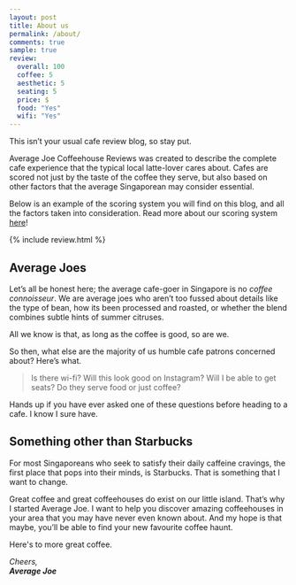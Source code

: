 ```yaml
---
layout: post
title: About us
permalink: /about/
comments: true
sample: true
review:
  overall: 100
  coffee: 5
  aesthetic: 5
  seating: 5
  price: $
  food: "Yes"
  wifi: "Yes"
---
```


This isn’t your usual cafe review blog, so stay put.

Average Joe Coffeehouse Reviews was created to describe the complete cafe experience that the typical local latte-lover cares about. Cafes are scored not just by the taste of the coffee they serve, but also based on other factors that the average Singaporean may consider essential.

Below is an example of the scoring system you will find on this blog, and all the factors taken into consideration. Read more about our scoring system [here](/scoring/)!

{% include review.html %}

## Average Joes
Let’s all be honest here; the average cafe-goer in Singapore is no _coffee connoisseur_. We are average joes who aren’t too fussed about details like the type of bean, how its been processed and roasted, or whether the blend combines subtle hints of summer citruses.

All we know is that, as long as the coffee is good, so are we.

So then, what else are the majority of us humble cafe patrons concerned about? Here’s what.

> Is there wi-fi? Will this look good on Instagram? Will I be able to get seats? Do they serve food or just coffee?

Hands up if you have ever asked one of these questions before heading to a cafe. I know I sure have.

## Something other than Starbucks
For most Singaporeans who seek to satisfy their daily caffeine cravings, the first place that pops into their minds, is Starbucks. That is something that I want to change.

Great coffee and great coffeehouses do exist on our little island. That’s why I started Average Joe. I want to help you discover amazing coffeehouses in your area that you may have never even known about. And my hope is that maybe, you’ll be able to find your new favourite coffee haunt.

Here's to more great coffee.

_Cheers,<br>
**Average Joe**_